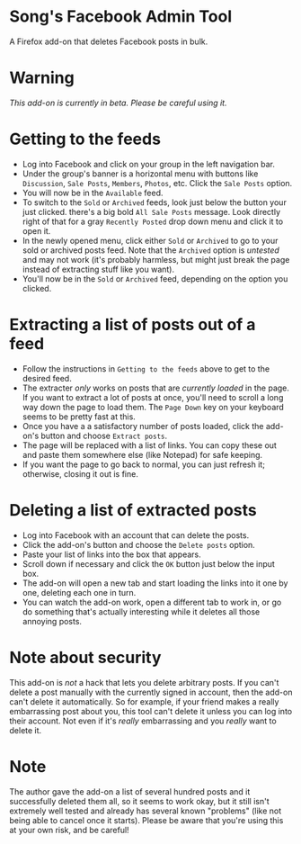 # Song's Facebook Admin Tool

A Firefox add-on that deletes Facebook posts in bulk.

# Warning

*This add-on is currently in beta. Please be careful using it.*

# Getting to the feeds

- Log into Facebook and click on your group in the left navigation bar.
- Under the group's banner is a horizontal menu with buttons like `Discussion`, `Sale Posts`, `Members`, `Photos`, etc. Click the `Sale Posts` option.
- You will now be in the `Available` feed.
- To switch to the `Sold` or `Archived` feeds, look just below the button your just clicked. there's a big bold `All Sale Posts` message. Look directly right of that for a gray `Recently Posted` drop down menu and click it to open it.
- In the newly opened menu, click either `Sold` or `Archived` to go to your sold or archived posts feed. Note that the `Archived` option is *untested* and may not work (it's probably harmless, but might just break the page instead of extracting stuff like you want).
- You'll now be in the `Sold` or `Archived` feed, depending on the option you clicked.

# Extracting a list of posts out of a feed

- Follow the instructions in `Getting to the feeds` above to get to the desired feed.
- The extracter *only* works on posts that are *currently loaded* in the page. If you want to extract a lot of posts at once, you'll need to scroll a long way down the page to load them. The `Page Down` key on your keyboard seems to be pretty fast at this.
- Once you have a a satisfactory number of posts loaded, click the add-on's button and choose `Extract posts`.
- The page will be replaced with a list of links. You can copy these out and paste them somewhere else (like Notepad) for safe keeping.
- If you want the page to go back to normal, you can just refresh it; otherwise, closing it out is fine.

# Deleting a list of extracted posts
- Log into Facebook with an account that can delete the posts.
- Click the add-on's button and choose the `Delete posts` option.
- Paste your list of links into the box that appears.
- Scroll down if necessary and click the `OK` button just below the input box.
- The add-on will open a new tab and start loading the links into it one by one, deleting each one in turn.
- You can watch the add-on work, open a different tab to work in, or go do something that's actually interesting while it deletes all those annoying posts.

# Note about security

This add-on is *not* a hack that lets you delete arbitrary posts. If you can't delete a post manually with the currently signed in account, then the add-on can't delete it automatically. So for example, if your friend makes a really embarrassing post about you, this tool can't delete it unless you can log into their account. Not even if it's *really* embarrassing and you *really* want to delete it.

# Note

The author gave the add-on a list of several hundred posts and it successfully deleted them all, so it seems to work okay, but it still isn't extremely well tested and already has several known "problems" (like not being able to cancel once it starts). Please be aware that you're using this at your own risk, and be careful!
